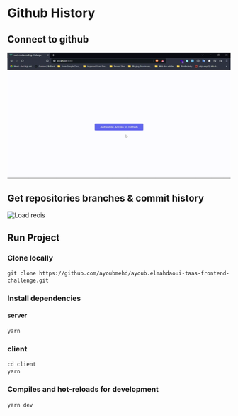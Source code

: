 # Github History

## Connect to github
![Connect to github](/docs/assets/connect-to-github.gif)

## Get repositories branches & commit history
![Load reois](/docs/assets/load-repoes.gif)

## Run Project
### Clone locally
```
git clone https://github.com/ayoubmehd/ayoub.elmahdaoui-taas-frontend-challenge.git
```
### Install dependencies
#### server
```
yarn
```
### client
```
cd client
yarn
```
### Compiles and hot-reloads for development
```
yarn dev
```